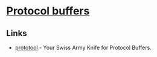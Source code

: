 # [Protocol buffers](https://developers.google.com/protocol-buffers/)

## Links

- [prototool](https://github.com/uber/prototool) - Your Swiss Army Knife for Protocol Buffers.
